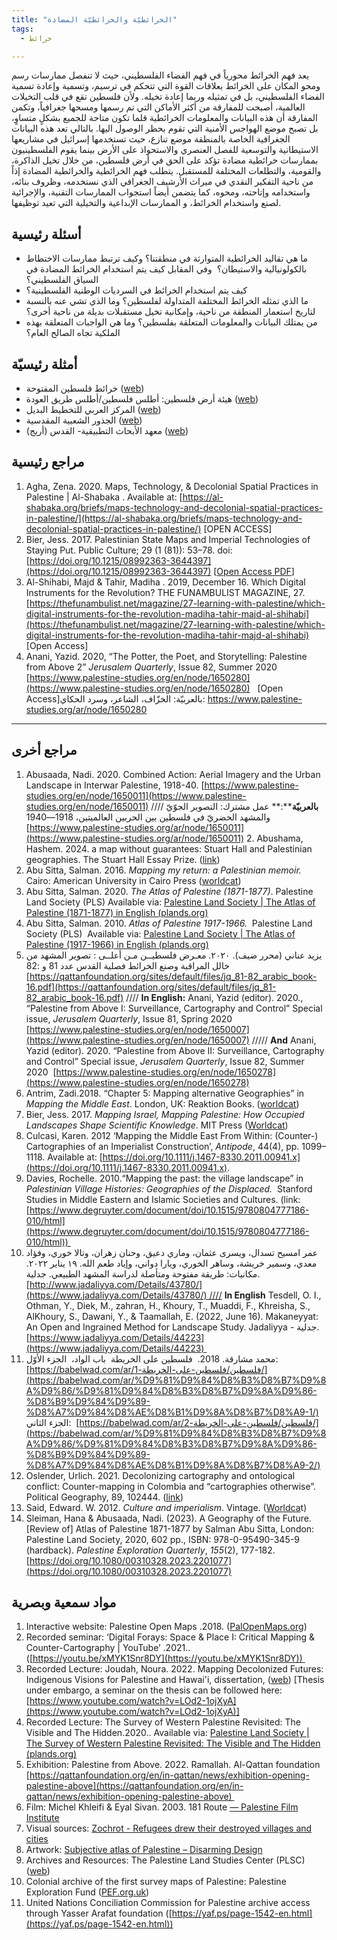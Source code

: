 ```yaml
---
title: "الخرائطيّة والخرائطيّة المضادة"
tags:
  - خرائط

---
```


يعد فهم الخرائط محورياً في فهم الفضاء الفلسطيني، حيث لا تنفصل ممارسات رسم ومحو المكان على الخرائط بعلاقات القوة التي تتحكم في ترسيم، وتسمية وإعادة تسمية الفضاء الفلسطيني، بل في تمثيله وربما إعادة تخيله. ولأن فلسطين تقع في قلب التخيلات العالمية، أصبحت للمفارقة من أكثر الأماكن التي تم رسمها ومسحها جغرافياً، وتكمن المفارقة أن هذه البيانات والمعلومات الخرائطية قلما تكون متاحة للجميع بشكلٍ متساوٍ، بل تصبح موضع الهواجس الأمنية التي تقوم بحظر الوصول اليها. بالتالي تعد هذه البيانات الجغرافية الخاصة بالمنطقة موضع تنازع، حيث تستخدمها إسرائيل في مشاريعها الاستيطانية والتوسعية للفصل العنصري والاستحواذ على الأرض بينما يقوم الفلسطينيون بممارسات خرائطية مضادة تؤكد على الحق في أرض فلسطين، من خلال تخيل الذاكرة، والقومية، والتطلعات المختلفة للمستقبل. يتطلب فهم الخرائطية والخرائطية المضادة إذاً من ناحية التفكير النقدي في ميراث الأرشيف الجغرافي الذي نستخدمه، وظروف بنائه، واستخدامه وإتاحته، ومحوه، كما يتضمن أيضاً استجواب الممارسات التقنية، والإجرائية لصنع واستخدام الخرائط، و الممارسات الإبداعية والتخيلية التي تعيد توظيفها.


## أسئلة رئيسية

- ما هي تقاليد الخرائطية المتوارثة في منطقتنا؟ وكيف ترتبط ممارسات الاختطاط بالكولونيالية والاستيطان؟  وفي المقابل كيف يتم استخدام الخرائط المضادة في السياق الفلسطيني؟
-  كيف يتم استخدام الخرائط في السرديات الوطنية الفلسطينية؟
-  ما الذي تمثله الخرائط المختلفة المتداولة لفلسطين؟ وما الذي تشي عنه بالنسبة لتاريخ استعمار المنطقة من ناحية، وإمكانية تخيل مستقبلات بديلة من ناحية أخرى؟
-  من يمتلك البيانات والمعلومات المتعلقة بفلسطين؟ وما هي الواجبات المتعلقة بهذه الملكية تجاه الصالح العام؟


## أمثلة رئيسيّة

- خرائط فلسطين المفتوحة ([web](https://palopenmaps.org/en))
- هيئة أرض فلسطين: أطلس فلسطين/أطلس طريق العودة ([web](https://www.plands.org/ar/home))
- المركز العربي للتخطيط البديل ([web](https://www.ac-ap.org/en/))
- الجذور الشعبية المقدسية ([web](https://www.grassrootsalquds.net/))
- معهد الأبحاث التطبيقية- القدس (أريج) ([web](https://www.arij.org/books-atlases/)) 


## مراجع رئيسية

1. Agha, Zena. 2020. Maps, Technology, & Decolonial Spatial Practices in Palestine | Al-Shabaka . Available at: [https://al-shabaka.org/briefs/maps-technology-and-decolonial-spatial-practices-in-palestine/](https://al-shabaka.org/briefs/maps-technology-and-decolonial-spatial-practices-in-palestine/) [OPEN ACCESS]
2. Bier, Jess. 2017. Palestinian State Maps and Imperial Technologies of Staying Put. Public Culture; 29 (1 (81)): 53–78. doi: [https://doi.org/10.1215/08992363-3644397](https://doi.org/10.1215/08992363-3644397) [[Open Access PDF](https://jessbier.org/wp-content/uploads/2016/02/public-culture-2017-bier-53-78.pdf)]
3. Al-Shihabi, Majd & Tahir, Madiha . 2019, December 16. Which Digital Instruments for the Revolution? THE FUNAMBULIST MAGAZINE, 27. [https://thefunambulist.net/magazine/27-learning-with-palestine/which-digital-instruments-for-the-revolution-madiha-tahir-majd-al-shihabi](https://thefunambulist.net/magazine/27-learning-with-palestine/which-digital-instruments-for-the-revolution-madiha-tahir-majd-al-shihabi) [Open Access]
4. Anani, Yazid. 2020, “The Potter, the Poet, and Storytelling: Palestine from Above 2” _Jerusalem Quarterly_, Issue 82, Summer 2020 [https://www.palestine-studies.org/en/node/1650280](https://www.palestine-studies.org/en/node/1650280)   [Open Access]بالعربيّة: الخزّاف، الشاعر، وسرد الحكاي: https://www.palestine-studies.org/ar/node/1650280 


----------------------


## مراجع أخرى

1. Abusaada, Nadi. 2020. Combined Action: Aerial Imagery and the Urban Landscape in Interwar Palestine, 1918-40. [https://www.palestine-studies.org/en/node/1650011](https://www.palestine-studies.org/en/node/1650011) //// **بالعربيّة****:** عمل مشترك: التصوير الجوّيّ والمشهد الحضريّ في فلسطين بين الحربين العالميتين، 1918—1940  [https://www.palestine-studies.org/ar/node/1650011](https://www.palestine-studies.org/ar/node/1650011) 
2. Abushama, Hashem. 2024. a map without guarantees: Stuart Hall and Palestinian geographies. The Stuart Hall Essay Prize. ([link](https://www.stuarthallfoundation.org/resource/a-map-without-guarantees-stuart-hall-and-palestinian-geographies/))
3. Abu Sitta, Salman. 2016. _Mapping my return: a Palestinian memoir._ Cairo: American University in Cairo Press ([worldcat](https://search.worldcat.org/title/952421431))
4. Abu Sitta, Salman. 2020. _The Atlas of Palestine (1871-1877)_. Palestine Land Society (PLS) Available via: [Palestine Land Society | The Atlas of Palestine (1871-1877) in English (plands.org)](https://www.plands.org/en/maps-atlases/atlases/atlas-of-palestine-1871-1877)
5. Abu Sitta, Salman. 2010. _Atlas of Palestine 1917-1966._  Palestine Land Society (PLS)  Available via: [Palestine Land Society | The Atlas of Palestine (1917-1966) in English (plands.org)](https://www.plands.org/en/maps-atlases/atlases/atlas-of-palestine-1917-1966)
6. يزيد عناني (محرر ضيف). ٢٠٢٠. معـرض فلسطيــن مـن أعلــى : تصوير المشهد من خالل المراقبة وصنع الخرائط فصلية القدس عدد 81 و :82 [https://qattanfoundation.org/sites/default/files/jq_81-82_arabic_book-16.pdf](https://qattanfoundation.org/sites/default/files/jq_81-82_arabic_book-16.pdf) //// **In English:**  Anani, Yazid (editor). 2020., “Palestine from Above I: Surveillance, Cartography and Control” Special issue, _Jerusalem Quarterly_, Issue 81, Spring 2020 [https://www.palestine-studies.org/en/node/1650007](https://www.palestine-studies.org/en/node/1650007) ///// **And** Anani, Yazid (editor). 2020. “Palestine from Above II: Surveillance, Cartography and Control” Special issue, _Jerusalem Quarterly_, Issue 82, Summer 2020  [https://www.palestine-studies.org/en/node/1650278](https://www.palestine-studies.org/en/node/1650278)
7. Antrim, Zadi.2018. “Chapter 5: Mapping alternative Geographies” in _Mapping the Middle East_. London, UK: Reaktion Books. ([worldcat](https://search.worldcat.org/title/1004760121))
7. Bier, Jess. 2017. _Mapping Israel, Mapping Palestine: How Occupied Landscapes Shape Scientific Knowledge_. MIT Press ([Worldcat](https://search.worldcat.org/title/1002278414))
8. Culcasi, Karen. 2012 ‘Mapping the Middle East From Within: (Counter-) Cartographies of an Imperialist Construction’, _Antipode_, 44(4), pp. 1099–1118. Available at: [https://doi.org/10.1111/j.1467-8330.2011.00941.x](https://doi.org/10.1111/j.1467-8330.2011.00941.x).
9. Davies, Rochelle. 2010.“Mapping the past: the village landscape” in _Palestinian Village Histories: Geographies of the Displaced._  Stanford Studies in Middle Eastern and Islamic Societies and Cultures. (link: [https://www.degruyter.com/document/doi/10.1515/9780804777186-010/html](https://www.degruyter.com/document/doi/10.1515/9780804777186-010/html)) 
10. عمر امسيح تسدال، ويسرى عثمان، وماري دعيق، وحنان زهران، وتالا خوري، وفؤاد معدي، وسمير خريشة، وساهر الخوري، ويارا دواني، وإياد طعم الله. ١٩ يناير ٢٠٢٢. مكانيات: طريقة مفتوحة ومتأصلة لدراسة المشهد الطبيعي. جدلية. [http://www.jadaliyya.com/Details/43780/](https://www.jadaliyya.com/Details/43780/) //// **In English** Tesdell, O. I., Othman, Y., Diek, M., zahran, H., Khoury, T., Muaddi, F., Khreisha, S., AlKhoury, S., Dawani, Y., & Taamallah, E. (2022, June 16). Makaneyyat: An Open and Ingrained Method for Landscape Study. Jadaliyya - جدلية. [https://www.jadaliyya.com/Details/44223](https://www.jadaliyya.com/Details/44223) 
11. محمد مشارقة. 2018.  فلسطين على الخريطة  باب الواد،  الجزء الأوّل: [https://babelwad.com/ar/فلسطين/فلسطين-على-الخريطة-1/](https://babelwad.com/ar/%D9%81%D9%84%D8%B3%D8%B7%D9%8A%D9%86/%D9%81%D9%84%D8%B3%D8%B7%D9%8A%D9%86-%D8%B9%D9%84%D9%89-%D8%A7%D9%84%D8%AE%D8%B1%D9%8A%D8%B7%D8%A9-1/) الجزء الثاني:  [https://babelwad.com/ar/فلسطين/فلسطين-على-الخريطة-2/](https://babelwad.com/ar/%D9%81%D9%84%D8%B3%D8%B7%D9%8A%D9%86/%D9%81%D9%84%D8%B3%D8%B7%D9%8A%D9%86-%D8%B9%D9%84%D9%89-%D8%A7%D9%84%D8%AE%D8%B1%D9%8A%D8%B7%D8%A9-2/)
12. Oslender, Urlich. 2021. Decolonizing cartography and ontological conflict: Counter-mapping in Colombia and “cartographies otherwise”. Political Geography, 89, 102444. ([link](https://www.sciencedirect.com/science/article/abs/pii/S0962629821001049))
13. Said, Edward. W. 2012. _Culture and imperialism_. Vintage. ([Worldca](https://search.worldcat.org/title/888470686)t)
14. Sleiman, Hana & Abusaada, Nadi. (2023). A Geography of the Future. \[Review of] Atlas of Palestine 1871-1877 by Salman Abu Sitta, London: Palestine Land Society, 2020, 602 pp., ISBN: 978-0-95490-345-9 (hardback). _Palestine Exploration Quarterly_, _155_(2), 177-182. [https://doi.org/10.1080/00310328.2023.2201077](https://doi.org/10.1080/00310328.2023.2201077)


## مواد سمعية وبصرية

1. Interactive website: Palestine Open Maps .2018. ([PalOpenMaps.org](https://palopenmaps.org/))
2. Recorded seminar: ‘Digital Forays: Space & Place I: Critical Mapping & Counter-Cartography | YouTube’ .2021.. ([https://youtu.be/xMYK1Snr8DY](https://youtu.be/xMYK1Snr8DY)) 
3. Recorded Lecture: Joudah, Noura. 2022. Mapping Decolonized Futures: Indigenous Visions for Palestine and Hawai'i, dissertation, ([web](https://escholarship.org/uc/item/1q13d9zh)) \[Thesis under embargo, a seminar on the thesis can be followed here: [https://www.youtube.com/watch?v=LOd2-1ojXyA](https://www.youtube.com/watch?v=LOd2-1ojXyA)]
4. Recorded Lecture: The Survey of Western Palestine Revisited: The Visible and The Hidden.2020.. Available via: [Palestine Land Society | The Survey of Western Palestine Revisited: The Visible and The Hidden (plands.org)](https://www.plands.org/en/articles-speeches/speeches/2020/the-survey-of-western-palestine-revisited)
5. Exhibition: Palestine from Above. 2022. Ramallah. Al-Qattan foundation [https://qattanfoundation.org/en/in-qattan/news/exhibition-opening-palestine-above](https://qattanfoundation.org/en/in-qattan/news/exhibition-opening-palestine-above) 
6. Film: Michel Khleifi & Eyal Sivan. 2003. 181 Route [— Palestine Film Institute](https://www.palestinefilminstitute.org/en/pfp/archive/route-181)
7. Visual sources: [Zochrot - Refugees drew their destroyed villages and cities](https://www.zochrot.org/publication_articles/view/56406/en) 
8. Artwork: [Subjective atlas of Palestine – Disarming Design](https://disarmingdesign.com/product/subjective-altas-of-palestine/)
9. Archives and Resources: The Palestine Land Studies Center (PLSC) ([web](https://www.aub.edu.lb/plsc/Pages/default.aspx))
10. Colonial archive of the first survey maps of Palestine: Palestine Exploration Fund ([PEF.org.uk](https://www.pef.org.uk/))
11. United Nations Conciliation Commission for Palestine archive access through Yasser Arafat foundation ([https://yaf.ps/page-1542-en.html](https://yaf.ps/page-1542-en.html))